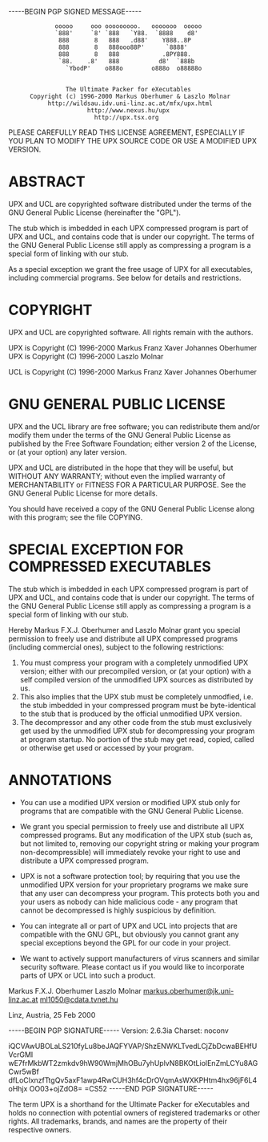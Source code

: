 -----BEGIN PGP SIGNED MESSAGE-----


                 ooooo     ooo ooooooooo.   ooooooo  ooooo
                 `888'     `8' `888   `Y88.  `8888    d8'
                  888       8   888   .d88'    Y888..8P
                  888       8   888ooo88P'      `8888'
                  888       8   888            .8PY888.
                  `88.    .8'   888           d8'  `888b
                    `YbodP'    o888o        o888o  o88888o


                    The Ultimate Packer for eXecutables
          Copyright (c) 1996-2000 Markus Oberhumer & Laszlo Molnar
               http://wildsau.idv.uni-linz.ac.at/mfx/upx.html
                          http://www.nexus.hu/upx
                            http://upx.tsx.org


PLEASE CAREFULLY READ THIS LICENSE AGREEMENT, ESPECIALLY IF YOU PLAN
TO MODIFY THE UPX SOURCE CODE OR USE A MODIFIED UPX VERSION.


ABSTRACT
========

   UPX and UCL are copyrighted software distributed under the terms
   of the GNU General Public License (hereinafter the "GPL").

   The stub which is imbedded in each UPX compressed program is part
   of UPX and UCL, and contains code that is under our copyright. The
   terms of the GNU General Public License still apply as compressing
   a program is a special form of linking with our stub.

   As a special exception we grant the free usage of UPX for all
   executables, including commercial programs.
   See below for details and restrictions.


COPYRIGHT
=========

   UPX and UCL are copyrighted software. All rights remain with the authors.

   UPX is Copyright (C) 1996-2000 Markus Franz Xaver Johannes Oberhumer
   UPX is Copyright (C) 1996-2000 Laszlo Molnar

   UCL is Copyright (C) 1996-2000 Markus Franz Xaver Johannes Oberhumer


GNU GENERAL PUBLIC LICENSE
==========================

   UPX and the UCL library are free software; you can redistribute them
   and/or modify them under the terms of the GNU General Public License as
   published by the Free Software Foundation; either version 2 of
   the License, or (at your option) any later version.

   UPX and UCL are distributed in the hope that they will be useful,
   but WITHOUT ANY WARRANTY; without even the implied warranty of
   MERCHANTABILITY or FITNESS FOR A PARTICULAR PURPOSE.  See the
   GNU General Public License for more details.

   You should have received a copy of the GNU General Public License
   along with this program; see the file COPYING.


SPECIAL EXCEPTION FOR COMPRESSED EXECUTABLES
============================================

   The stub which is imbedded in each UPX compressed program is part
   of UPX and UCL, and contains code that is under our copyright. The
   terms of the GNU General Public License still apply as compressing
   a program is a special form of linking with our stub.

   Hereby Markus F.X.J. Oberhumer and Laszlo Molnar grant you special
   permission to freely use and distribute all UPX compressed programs
   (including commercial ones), subject to the following restrictions:

   1. You must compress your program with a completely unmodified UPX
      version; either with our precompiled version, or (at your option)
      with a self compiled version of the unmodified UPX sources as
      distributed by us.
   2. This also implies that the UPX stub must be completely unmodfied, i.e.
      the stub imbedded in your compressed program must be byte-identical
      to the stub that is produced by the official unmodified UPX version.
   3. The decompressor and any other code from the stub must exclusively get
      used by the unmodified UPX stub for decompressing your program at
      program startup. No portion of the stub may get read, copied,
      called or otherwise get used or accessed by your program.


ANNOTATIONS
===========

  - You can use a modified UPX version or modified UPX stub only for
    programs that are compatible with the GNU General Public License.

  - We grant you special permission to freely use and distribute all UPX
    compressed programs. But any modification of the UPX stub (such as,
    but not limited to, removing our copyright string or making your
    program non-decompressible) will immediately revoke your right to
    use and distribute a UPX compressed program.

  - UPX is not a software protection tool; by requiring that you use
    the unmodified UPX version for your proprietary programs we
    make sure that any user can decompress your program. This protects
    both you and your users as nobody can hide malicious code -
    any program that cannot be decompressed is highly suspicious
    by definition.

  - You can integrate all or part of UPX and UCL into projects that
    are compatible with the GNU GPL, but obviously you cannot grant
    any special exceptions beyond the GPL for our code in your project.

  - We want to actively support manufacturers of virus scanners and
    similar security software. Please contact us if you would like to
    incorporate parts of UPX or UCL into such a product.



Markus F.X.J. Oberhumer                   Laszlo Molnar
markus.oberhumer@jk.uni-linz.ac.at        ml1050@cdata.tvnet.hu

Linz, Austria, 25 Feb 2000



-----BEGIN PGP SIGNATURE-----
Version: 2.6.3ia
Charset: noconv

iQCVAwUBOLaLS210fyLu8beJAQFYVAP/ShzENWKLTvedLCjZbDcwaBEHfUVcrGMI
wE7frMkbWT2zmkdv9hW90WmjMhOBu7yhUplvN8BKOtLiolEnZmLCYu8AGCwr5wBf
dfLoClxnzfTtgQv5axF1awp4RwCUH3hf4cDrOVqmAsWXKPHtm4hx96jF6L4oHhjx
OO03+ojZdO8=
=CS52
-----END PGP SIGNATURE-----



The term UPX is a shorthand for the Ultimate Packer for eXecutables and holds no connection with potential owners of registered trademarks or other rights. All trademarks, brands, and names are the property of their respective owners. 
